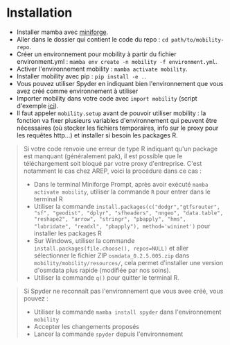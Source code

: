 # Installation
- Installer mamba avec [miniforge](https://github.com/conda-forge/miniforge).
- Aller dans le dossier qui contient le code du repo : `cd path/to/mobility-repo`.
- Créer un environnement pour mobility à partir du fichier environment.yml : `mamba env create -n mobility -f environment.yml`.
- Activer l'environnement mobility : `mamba activate mobility`.
- Installer mobility avec pip : `pip install -e .`.
- Vous pouvez utiliser Spyder en indiquant bien l'environnement que vous avez créé comme environnement à utiliser
- Importer mobility dans votre code avec `import mobility` (script d'exemple [ici](https://github.com/mobility-team/mobility/blob/main/examples/trip_localizer_detailed_steps/trip_localizer_detailed_steps.py)).
- Il faut appeler `mobility.setup` avant de pouvoir utiliser mobility : la fonction va fixer plusieurs variables d'environnement qui peuvent être nécessaires (où stocker les fichiers temporaires, info sur le proxy pour les requêtes http...) et installer si besoin les packages R.
> Si votre code renvoie une erreur de type R indiquant qu'un package est manquant (généralement pak), il est possible que le téléchargement soit bloqué par votre proxy d'entreprise. C'est notamment le cas chez AREP, voici la procédure dans ce cas :
> * Dans le terminal Miniforge Prompt, après avoir exécuté `mamba activate mobility`, utiliser la commande  `R` pour entrer dans le terminal R
> * Utiliser la commande `install.packages(c("dodgr","gtfsrouter", "sf", "geodist", "dplyr", "sfheaders", "nngeo", "data.table", "reshape2", "arrow", "stringr", "pbapply", "hms", "lubridate", "readxl", "pbapply"), method='wininet')` pour installer les packages R
> * Sur Windows, utiliser la commande `install.packages(file.choose(), repos=NULL)` et aller sélectionner le fichier ZIP `osmdata_0.2.5.005.zip` dans `mobility/mobility/resources/`, cela permet d'installer une version d'osmdata plus rapide (modifiée par nos soins).
> * Utiliser la commande `q()` pour quitter le terminal R.

> Si Spyder ne reconnaît pas l'environnement que vous avee créé, vous pouvez :
> * Utiliser la commande `mamba install spyder` dans l'environnement `mobility`
> * Accepter les changements proposés
> * Lancer la commande `spyder` depuis l'environnement